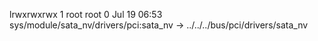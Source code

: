 lrwxrwxrwx 1 root root 0 Jul 19 06:53 sys/module/sata_nv/drivers/pci:sata_nv -> ../../../bus/pci/drivers/sata_nv
